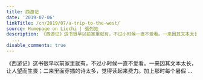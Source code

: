 ```yaml
---
title: 西游记
date: '2019-07-06'
linkTitle: /cn/2019/07/a-trip-to-the-west/
source: Homepage on Liechi | 張列弛
description: 《西游记》这书很早以前家里就有，不过小时候一直不爱看。一来因其文本太长，让人望而生畏；二来里面穿插的诗太多，觉得读起来费力。加上那时每个暑假
  ...
disable_comments: true
---
```

《西游记》这书很早以前家里就有，不过小时候一直不爱看。一来因其文本太长，让人望而生畏；二来里面穿插的诗太多，觉得读起来费力。加上那时每个暑假 ...